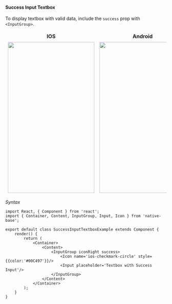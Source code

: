#### Success Input Textbox

To display textbox with valid data, include the <code>success</code> prop with <code>&lt;InputGroup></code>.

<table>
      <thead>
        <tr style="border-style: hidden">
          <th style="border-style: hidden">IOS</th>
          <th>Android</th>
        </tr>
      </thead>
      <thead>
        <tr style="border-style: hidden">
          <th style="border-style: hidden"><img height="470" width="270" src="{{('../../assets/ios/components/success-input-textbox.png')}}" alt="" /></th>
          <th><img height="470" width="270" src="{{('../../assets/android/components/success-input-textbox.png')}}" alt="" /></th>
        </tr>
      </thead>
    </table>

*Syntax*        
<pre class="line-numbers"><code class="language-jsx">import React, { Component } from 'react';
import { Container, Content, InputGroup, Input, Icon } from 'native-base';
​
export default class SuccessInputTextboxExample extends Component {
    render() {
        return (
            &lt;Container>
                &lt;Content>
                    &lt;InputGroup iconRight success>
                        &lt;Icon name='ios-checkmark-circle' style=&#123;{color:'#00C497'}}/>
                        &lt;Input placeholder='Textbox with Success Input'/>
                    &lt;/InputGroup>
                &lt;/Content>
            &lt;/Container>
        );
    }
}</code></pre>
